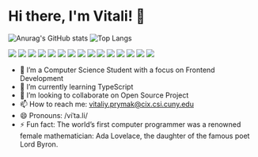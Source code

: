 # Hi there, I'm Vitali! 👋
![Anurag's GitHub stats](https://github-readme-stats.vercel.app/api?username=craftingweb&show_icons=true&theme=radical)
![Top Langs](https://github-readme-stats.vercel.app/api/top-langs/?username=craftingweb&layout=compact&theme=radical)

<div class="display:flex">
<img src="https://img.shields.io/badge/html-orange?style=for-the-badge&logo=html&logoColor=white"/>
<img src="https://img.shields.io/badge/CSS-blue?style=for-the-badge&logo=CSS&logoColor=white"/>
<img src="https://img.shields.io/badge/JS-yellow?style=for-the-badge&logo=javascript&logoColor=black"/>
<img src="https://img.shields.io/badge/React-black?style=for-the-badge&logo=react&logoColor=blue"/>
<img src="https://img.shields.io/badge/Tailwind CSS-skyblue?style=for-the-badge&logo=tailwindcss&logoColor=blue"/>
<img src="https://img.shields.io/badge/Scss-palevioletred?style=for-the-badge&logo=scss&logoColor=grey"/>
<img src="https://img.shields.io/badge/Next.js-lightgray?style=for-the-badge&logo=Next.js&logoColor=black"/>
<img src="https://img.shields.io/badge/Jest-white?style=for-the-badge&logo=jest&logoColor=red"/>
<img src="https://img.shields.io/badge/Figma-black?style=for-the-badge&logo=figma&logoColor=lightgreen"/>
<img src="https://img.shields.io/badge/C++-blue?style=for-the-badge&logo=C++&logoColor=blue"/>
<img src="https://img.shields.io/badge/Java-purple?style=for-the-badge&logo=java&logoColor=blue"/>
<img src="https://img.shields.io/badge/MySQL-lavender?style=for-the-badge&logo=mysql&logoColor=blue"/>
<img src="https://img.shields.io/badge/PHP-slateblue?style=for-the-badge&logo=php&logoColor=white"/>
<img src="https://img.shields.io/badge/JQuery-silver?style=for-the-badge&logo=jquery&logoColor=blue"/>
<img src="https://img.shields.io/badge/Gulp-red?style=for-the-badge&logo=gulp&logoColor=white"/>
</div>



- 🔭 I’m a Computer Science Student with a focus on Frontend Development
- 🌱 I’m currently learning TypeScript
- 👯 I’m looking to collaborate on Open Source Project
- 📫 How to reach me: vitaliy.prymak@cix.csi.cuny.edu
- 😄 Pronouns: /viˈta.li/
- ⚡ Fun fact: The world’s first computer programmer was a renowned female mathematician: Ada Lovelace, the daughter of the famous poet Lord Byron.


